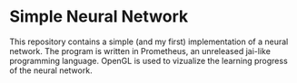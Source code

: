 # Simple Neural Network

This repository contains a simple (and my first) implementation of a neural network. The program is written in Prometheus, an unreleased jai-like programming language. 
OpenGL is used to vizualize the learning progress of the neural network.
